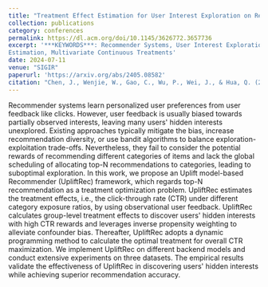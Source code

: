 ```yaml
---
title: "Treatment Effect Estimation for User Interest Exploration on Recommender Systems"
collection: publications
category: conferences
permalink: https://dl.acm.org/doi/10.1145/3626772.3657736
excerpt: '***KEYWORDS***: Recommender Systems, User Interest Exploration, Treatment Effect
Estimation, Multivariate Continuous Treatments'
date: 2024-07-11
venue: "SIGIR"
paperurl: 'https://arxiv.org/abs/2405.08582'
citation: "Chen, J., Wenjie, W., Gao, C., Wu, P., Wei, J., & Hua, Q. (2024, July). Treatment Effect Estimation for User Interest Exploration on Recommender Systems. In Proceedings of the 47th International ACM SIGIR Conference on Research and Development in Information Retrieval (pp. 1861-1871)."
---
```


Recommender systems learn personalized user preferences from user feedback like clicks. However, user feedback is usually biased towards partially observed interests, leaving many users' hidden interests unexplored. Existing approaches typically mitigate the bias, increase recommendation diversity, or use bandit algorithms to balance exploration-exploitation trade-offs. Nevertheless, they fail to consider the potential rewards of recommending different categories of items and lack the global scheduling of allocating top-N recommendations to categories, leading to suboptimal exploration. In this work, we propose an Uplift model-based Recommender (UpliftRec) framework, which regards top-N recommendation as a treatment optimization problem. UpliftRec estimates the treatment effects, i.e., the click-through rate (CTR) under different category exposure ratios, by using observational user feedback. UpliftRec calculates group-level treatment effects to discover users' hidden interests with high CTR rewards and leverages inverse propensity weighting to alleviate confounder bias. Thereafter, UpliftRec adopts a dynamic programming method to calculate the optimal treatment for overall CTR maximization. We implement UpliftRec on different backend models and conduct extensive experiments on three datasets. The empirical results validate the effectiveness of UpliftRec in discovering users' hidden interests while achieving superior recommendation accuracy.
